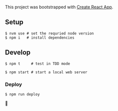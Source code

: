 This project was bootstrapped with [Create React App](https://github.com/facebook/create-react-app).

## Setup

    $ nvm use # set the requried node version
    $ npm i   # install dependencies

## Develop

    $ npm t     # test in TDD mode

    $ npm start # start a local web server

### Deploy

    $ npm run deploy

🐐
